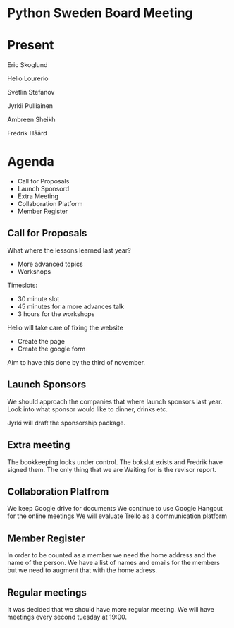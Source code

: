 # Python Sweden Board Meeting

# Present

Eric Skoglund

Helio Lourerio

Svetlin Stefanov

Jyrkii Pulliainen

Ambreen Sheikh

Fredrik Håård

# Agenda

- Call for Proposals
- Launch Sponsord
- Extra Meeting
- Collaboration Platform
- Member Register


## Call for Proposals

What where the lessons learned last year?
 - More advanced topics
 - Workshops

 Timeslots:
 - 30 minute slot
 - 45 minutes for a more advances talk
 - 3 hours for the workshops


 Helio will take care of fixing the website
 - Create the page
 - Create the google form

Aim to have this done by the third of november.
       
## Launch Sponsors

We should approach the companies that where launch sponsors last year.
Look into what sponsor would like to dinner, drinks etc.

Jyrki will draft the sponsorship package.

## Extra meeting

The bookkeeping looks under control. The bokslut exists and Fredrik have signed them. The only thing that we are Waiting for is the revisor report.

## Collaboration Platfrom

We keep Google drive for documents
We continue to use Google Hangout for the online meetings
We will evaluate Trello as a communication platform

## Member Register

In order to be counted as a member we need the home address and the name of the person.
We have a list of names and emails for the members but we need to augment that with the home adress.

## Regular meetings

It was decided that we should have more regular meeting. We will have meetings
every second tuesday at 19:00.
